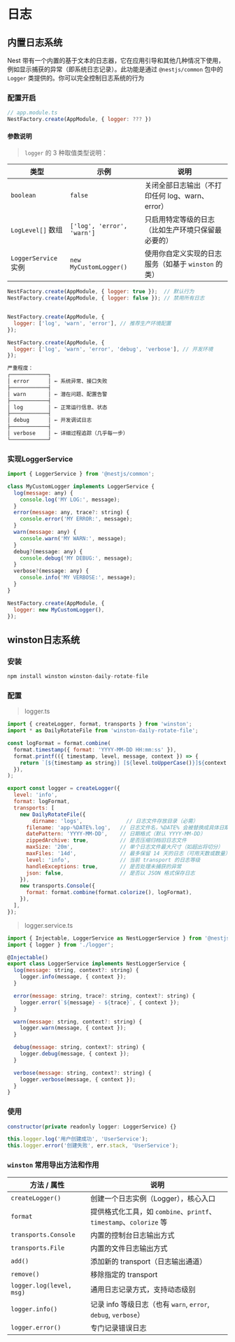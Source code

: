 # 日志

## 内置日志系统

Nest 带有一个内置的基于文本的日志器，它在应用引导和其他几种情况下使用，例如显示捕获的异常（即系统日志记录）。此功能是通过 `@nestjs/common` 包中的 `Logger` 类提供的。你可以完全控制日志系统的行为



### 配置开启

```js
// app.module.ts
NestFactory.create(AppModule, { logger: ??? })
```

#### 参数说明

> `logger` 的 3 种取值类型说明：

| 类型                 | 示例                       | 说明                                                |
| -------------------- | -------------------------- | --------------------------------------------------- |
| `boolean`            | `false`                    | 关闭全部日志输出（不打印任何 log、warn、error）     |
| `LogLevel[]` 数组    | `['log', 'error', 'warn']` | 只启用特定等级的日志（比如生产环境只保留最必要的）  |
| `LoggerService` 实例 | `new MyCustomLogger()`     | 使用你自定义实现的日志服务（如基于 `winston` 的类） |

```js
NestFactory.create(AppModule, { logger: true });  // 默认行为
NestFactory.create(AppModule, { logger: false }); // 禁用所有日志


NestFactory.create(AppModule, {
  logger: ['log', 'warn', 'error'], // 推荐生产环境配置
});

NestFactory.create(AppModule, {
  logger: ['log', 'warn', 'error', 'debug', 'verbose'], // 开发环境
});

严重程度：
┌────────────┐
│ error      │ ← 系统异常、接口失败
├────────────┤
│ warn       │ ← 潜在问题、配置告警
├────────────┤
│ log        │ ← 正常运行信息、状态
├────────────┤
│ debug      │ ← 开发调试日志
├────────────┤
│ verbose    │ ← 详细过程追踪（几乎每一步）
└────────────┘

```

### 实现LoggerService

```js
import { LoggerService } from '@nestjs/common';

class MyCustomLogger implements LoggerService {
  log(message: any) {
    console.log('MY LOG:', message);
  }
  error(message: any, trace?: string) {
    console.error('MY ERROR:', message);
  }
  warn(message: any) {
    console.warn('MY WARN:', message);
  }
  debug?(message: any) {
    console.debug('MY DEBUG:', message);
  }
  verbose?(message: any) {
    console.info('MY VERBOSE:', message);
  }
}

NestFactory.create(AppModule, {
  logger: new MyCustomLogger(),
});
```







## winston日志系统

### 安装

```js
npm install winston winston-daily-rotate-file
```

### 配置

> logger.ts

```js
import { createLogger, format, transports } from 'winston';
import * as DailyRotateFile from 'winston-daily-rotate-file';

const logFormat = format.combine(
  format.timestamp({ format: 'YYYY-MM-DD HH:mm:ss' }),
  format.printf(({ timestamp, level, message, context }) => {
    return `[${timestamp as string}] [${level.toUpperCase()}]${context ? ` [${context as string}]` : ''}: ${message as string}`;
  }),
);

export const logger = createLogger({
  level: 'info',
  format: logFormat,
  transports: [
    new DailyRotateFile({
     	dirname: 'logs',              // 日志文件存放目录（必需）
      filename: 'app-%DATE%.log',   // 日志文件名，%DATE% 会被替换成具体日期
      datePattern: 'YYYY-MM-DD',    // 日期格式（默认 YYYY-MM-DD）
      zippedArchive: true,          // 是否压缩归档旧日志文件
      maxSize: '20m',               // 单个日志文件最大尺寸（如超出将切分）
      maxFiles: '14d',              // 最多保留 14 天的日志（可用天数或数量）
      level: 'info',                // 当前 transport 的日志等级
      handleExceptions: true,       // 是否处理未捕获的异常
      json: false,                  // 是否以 JSON 格式保存日志
    }),
    new transports.Console({
      format: format.combine(format.colorize(), logFormat),
    }),
  ],
});

```

> logger.service.ts

```js
import { Injectable, LoggerService as NestLoggerService } from '@nestjs/common';
import { logger } from './logger';

@Injectable()
export class LoggerService implements NestLoggerService {
  log(message: string, context?: string) {
    logger.info(message, { context });
  }

  error(message: string, trace?: string, context?: string) {
    logger.error(`${message} - ${trace}`, { context });
  }

  warn(message: string, context?: string) {
    logger.warn(message, { context });
  }

  debug(message: string, context?: string) {
    logger.debug(message, { context });
  }

  verbose(message: string, context?: string) {
    logger.verbose(message, { context });
  }
}

```

### 使用

```js
constructor(private readonly logger: LoggerService) {}

this.logger.log('用户创建成功', 'UserService');
this.logger.error('创建失败', err.stack, 'UserService');
```

###  `winston` 常用导出方法和作用

| 方法 / 属性              | 说明                                                         |
| ------------------------ | ------------------------------------------------------------ |
| `createLogger()`         | 创建一个日志实例（Logger），核心入口                         |
| `format`                 | 提供格式化工具，如 `combine`、`printf`、`timestamp`、`colorize` 等 |
| `transports.Console`     | 内置的控制台日志输出方式                                     |
| `transports.File`        | 内置的文件日志输出方式                                       |
| `add()`                  | 添加新的 transport（日志输出通道）                           |
| `remove()`               | 移除指定的 transport                                         |
| `logger.log(level, msg)` | 通用日志记录方式，支持动态级别                               |
| `logger.info()`          | 记录 info 等级日志（也有 `warn`, `error`, `debug`, `verbose`） |
| `logger.error()`         | 专门记录错误日志                                             |
